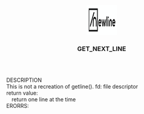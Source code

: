 <br />
<div align="center">
  <a href="https://github.com/djedd1ne/GET_NEXT_LINE">
    <img src="logo.png" alt="Logo" width="80" height="80">
  </a>

  <h3 align="center">GET_NEXT_LINE</h3>
</div>
<br><br>
<p>DESCRIPTION<br>
This is not a recreation of getline(). 
fd: file descriptor<br>
return value:<br>
&emsp;return one line at the time<br>
ERORRS:<br>

